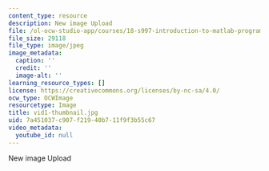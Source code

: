 ```yaml
---
content_type: resource
description: New image Upload
file: /ol-ocw-studio-app/courses/18-s997-introduction-to-matlab-programming-fall-2011/7a451037c907f21940b711f9f3b55c67_vid1-thumbnail.jpg
file_size: 29118
file_type: image/jpeg
image_metadata:
  caption: ''
  credit: ''
  image-alt: ''
learning_resource_types: []
license: https://creativecommons.org/licenses/by-nc-sa/4.0/
ocw_type: OCWImage
resourcetype: Image
title: vid1-thumbnail.jpg
uid: 7a451037-c907-f219-40b7-11f9f3b55c67
video_metadata:
  youtube_id: null
---
```

New image Upload